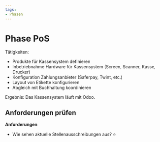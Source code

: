 ```yaml
---
tags:
- Phasen
---
```

# Phase PoS

Tätigkeiten:

* Produkte für Kassensystem definieren
* Inbetriebnahme Hardware für Kassensystem (Screen, Scanner, Kasse, Drucker)
* Konfiguration Zahlungsanbieter (Saferpay, Twint, etc.)
* Layout von Etikette konfigurieren
* Abgleich mit Buchhaltung koordinieren

Ergebnis: Das Kassensystem läuft mit Odoo.

## Anforderungen prüfen 

**Anforderungen**

- Wie sehen aktuelle Stellenausschreibungen aus? ⭐

